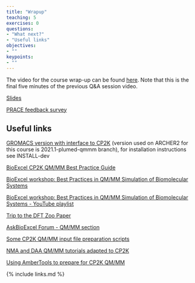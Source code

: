 ```yaml
---
title: "Wrapup"
teaching: 5
exercises: 0
questions: 
- "What next?"
- "Useful links"
objectives:
- ""
keypoints:
- ""
---
```


The video for the course wrap-up can be found [here](https://youtu.be/9ucekR4EXX8?t=1885).
Note that this is the final five minutes of the previous Q&A session video.

[Slides](../slides/wrapup.pdf)

[PRACE feedback survey](https://events.prace-ri.eu/event/1204/surveys/787)

## Useful links

[GROMACS version with interface to CP2K](https://gitlab.com/aracsmd/gromacs) (version used on ARCHER2 for this course is 2021.1-plumed-qmmm branch), for installation instructions see INSTALL-dev 

[BioExcel CP2K QM/MM Best Practice Guide](https://docs.bioexcel.eu/qmmm_bpg)

[BioExcel workshop: Best Practices in QM/MM Simulation of Biomolecular Systems](https://bioexcel.eu/qmmm-best-practice-workshop)

[BioExcel workshop: Best Practices in QM/MM Simulation of Biomolecular Systems - YouTube playlist](https://www.youtube.com/playlist?list=PLzLqYW5ci-2d-wolQ9CpE4akorB3naRso)

[Trip to the DFT Zoo Paper](https://doi.org/10.1071/CH19023)

[AskBioExcel Forum - QM/MM section](https://ask.bioexcel.eu/c/qmmm-biosim/20)

[Some CP2K QM/MM input file preparation scripts](https://github.com/bioexcel/CP2K_qmmm_input_preparation_scripts)

[NMA and DAA QM/MM tutorials adapted to CP2K](https://github.com/bioexcel/cp2K_qmmm_tutorials_for_biological_simulations)

[Using AmberTools to prepare for CP2K QM/MM](https://docs.bioexcel.eu/2020_06_09_online_ambertools4cp2k/)




{% include links.md %}

